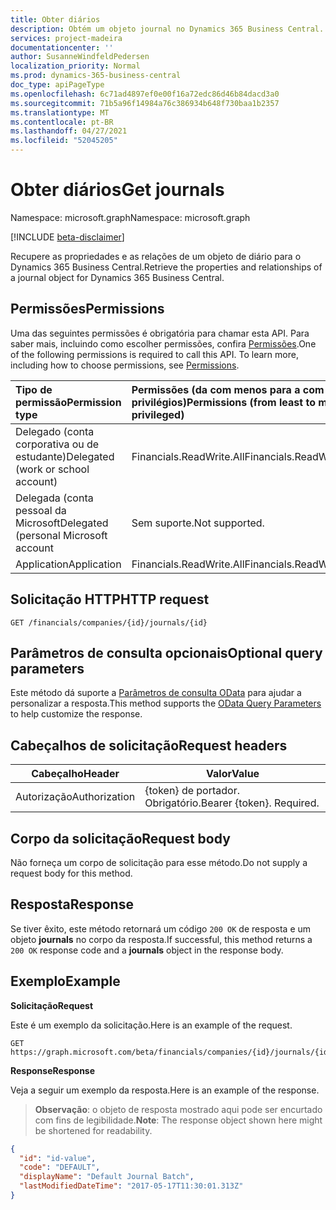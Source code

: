 ```yaml
---
title: Obter diários
description: Obtém um objeto journal no Dynamics 365 Business Central.
services: project-madeira
documentationcenter: ''
author: SusanneWindfeldPedersen
localization_priority: Normal
ms.prod: dynamics-365-business-central
doc_type: apiPageType
ms.openlocfilehash: 6c71ad4897ef0e00f16a72edc86d46b84dacd3a0
ms.sourcegitcommit: 71b5a96f14984a76c386934b648f730baa1b2357
ms.translationtype: MT
ms.contentlocale: pt-BR
ms.lasthandoff: 04/27/2021
ms.locfileid: "52045205"
---
```

# <a name="get-journals"></a><span data-ttu-id="c3334-103">Obter diários</span><span class="sxs-lookup"><span data-stu-id="c3334-103">Get journals</span></span>

<span data-ttu-id="c3334-104">Namespace: microsoft.graph</span><span class="sxs-lookup"><span data-stu-id="c3334-104">Namespace: microsoft.graph</span></span>

[!INCLUDE [beta-disclaimer](../../includes/beta-disclaimer.md)]

<span data-ttu-id="c3334-105">Recupere as propriedades e as relações de um objeto de diário para o Dynamics 365 Business Central.</span><span class="sxs-lookup"><span data-stu-id="c3334-105">Retrieve the properties and relationships of a journal object for Dynamics 365 Business Central.</span></span>

## <a name="permissions"></a><span data-ttu-id="c3334-106">Permissões</span><span class="sxs-lookup"><span data-stu-id="c3334-106">Permissions</span></span>
<span data-ttu-id="c3334-p101">Uma das seguintes permissões é obrigatória para chamar esta API. Para saber mais, incluindo como escolher permissões, confira [Permissões](/graph/permissions-reference).</span><span class="sxs-lookup"><span data-stu-id="c3334-p101">One of the following permissions is required to call this API. To learn more, including how to choose permissions, see [Permissions](/graph/permissions-reference).</span></span>

|<span data-ttu-id="c3334-109">Tipo de permissão</span><span class="sxs-lookup"><span data-stu-id="c3334-109">Permission type</span></span> |<span data-ttu-id="c3334-110">Permissões (da com menos para a com mais privilégios)</span><span class="sxs-lookup"><span data-stu-id="c3334-110">Permissions (from least to most privileged)</span></span>|
|:---------------|:------------------------------------------|
|<span data-ttu-id="c3334-111">Delegado (conta corporativa ou de estudante)</span><span class="sxs-lookup"><span data-stu-id="c3334-111">Delegated (work or school account)</span></span>|<span data-ttu-id="c3334-112">Financials.ReadWrite.All</span><span class="sxs-lookup"><span data-stu-id="c3334-112">Financials.ReadWrite.All</span></span> |
|<span data-ttu-id="c3334-113">Delegada (conta pessoal da Microsoft</span><span class="sxs-lookup"><span data-stu-id="c3334-113">Delegated (personal Microsoft account</span></span>|<span data-ttu-id="c3334-114">Sem suporte.</span><span class="sxs-lookup"><span data-stu-id="c3334-114">Not supported.</span></span>|
|<span data-ttu-id="c3334-115">Application</span><span class="sxs-lookup"><span data-stu-id="c3334-115">Application</span></span>|<span data-ttu-id="c3334-116">Financials.ReadWrite.All</span><span class="sxs-lookup"><span data-stu-id="c3334-116">Financials.ReadWrite.All</span></span>|

## <a name="http-request"></a><span data-ttu-id="c3334-117">Solicitação HTTP</span><span class="sxs-lookup"><span data-stu-id="c3334-117">HTTP request</span></span>

```http
GET /financials/companies/{id}/journals/{id}
```

## <a name="optional-query-parameters"></a><span data-ttu-id="c3334-118">Parâmetros de consulta opcionais</span><span class="sxs-lookup"><span data-stu-id="c3334-118">Optional query parameters</span></span>
<span data-ttu-id="c3334-119">Este método dá suporte a [Parâmetros de consulta OData](/graph/query-parameters) para ajudar a personalizar a resposta.</span><span class="sxs-lookup"><span data-stu-id="c3334-119">This method supports the [OData Query Parameters](/graph/query-parameters) to help customize the response.</span></span>

## <a name="request-headers"></a><span data-ttu-id="c3334-120">Cabeçalhos de solicitação</span><span class="sxs-lookup"><span data-stu-id="c3334-120">Request headers</span></span>
|<span data-ttu-id="c3334-121">Cabeçalho</span><span class="sxs-lookup"><span data-stu-id="c3334-121">Header</span></span>|<span data-ttu-id="c3334-122">Valor</span><span class="sxs-lookup"><span data-stu-id="c3334-122">Value</span></span>|
|------|-----|
|<span data-ttu-id="c3334-123">Autorização</span><span class="sxs-lookup"><span data-stu-id="c3334-123">Authorization</span></span>  |<span data-ttu-id="c3334-p102">{token} de portador. Obrigatório.</span><span class="sxs-lookup"><span data-stu-id="c3334-p102">Bearer {token}. Required.</span></span> |

## <a name="request-body"></a><span data-ttu-id="c3334-126">Corpo da solicitação</span><span class="sxs-lookup"><span data-stu-id="c3334-126">Request body</span></span>
<span data-ttu-id="c3334-127">Não forneça um corpo de solicitação para esse método.</span><span class="sxs-lookup"><span data-stu-id="c3334-127">Do not supply a request body for this method.</span></span>

## <a name="response"></a><span data-ttu-id="c3334-128">Resposta</span><span class="sxs-lookup"><span data-stu-id="c3334-128">Response</span></span>
<span data-ttu-id="c3334-129">Se tiver êxito, este método retornará um código `200 OK` de resposta e um objeto **journals** no corpo da resposta.</span><span class="sxs-lookup"><span data-stu-id="c3334-129">If successful, this method returns a `200 OK` response code and a **journals** object in the response body.</span></span>

## <a name="example"></a><span data-ttu-id="c3334-130">Exemplo</span><span class="sxs-lookup"><span data-stu-id="c3334-130">Example</span></span>

<span data-ttu-id="c3334-131">**Solicitação**</span><span class="sxs-lookup"><span data-stu-id="c3334-131">**Request**</span></span>

<span data-ttu-id="c3334-132">Este é um exemplo da solicitação.</span><span class="sxs-lookup"><span data-stu-id="c3334-132">Here is an example of the request.</span></span>
```http
GET https://graph.microsoft.com/beta/financials/companies/{id}/journals/{id}
```

<span data-ttu-id="c3334-133">**Response**</span><span class="sxs-lookup"><span data-stu-id="c3334-133">**Response**</span></span>

<span data-ttu-id="c3334-134">Veja a seguir um exemplo da resposta.</span><span class="sxs-lookup"><span data-stu-id="c3334-134">Here is an example of the response.</span></span> 

> <span data-ttu-id="c3334-135">**Observação**: o objeto de resposta mostrado aqui pode ser encurtado com fins de legibilidade.</span><span class="sxs-lookup"><span data-stu-id="c3334-135">**Note**: The response object shown here might be shortened for readability.</span></span>

```json
{
  "id": "id-value",
  "code": "DEFAULT",
  "displayName": "Default Journal Batch",
  "lastModifiedDateTime": "2017-05-17T11:30:01.313Z"
}
```



